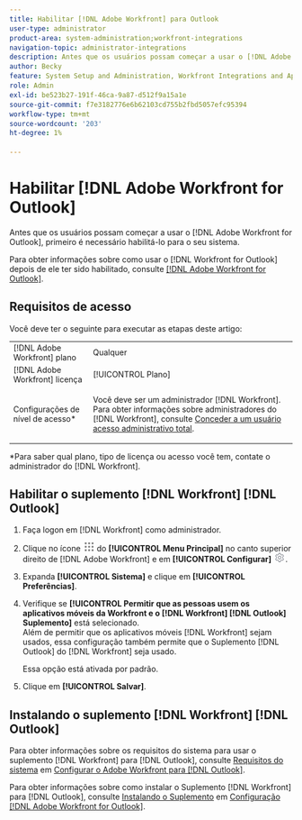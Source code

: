 ```yaml
---
title: Habilitar [!DNL Adobe Workfront] para Outlook
user-type: administrator
product-area: system-administration;workfront-integrations
navigation-topic: administrator-integrations
description: Antes que os usuários possam começar a usar o [!DNL Adobe Workfront] for Outlook, primeiro é necessário habilitá-lo para o seu sistema.
author: Becky
feature: System Setup and Administration, Workfront Integrations and Apps
role: Admin
exl-id: be523b27-191f-46ca-9a87-d512f9a15a1e
source-git-commit: f7e3182776e6b62103cd755b2fbd5057efc95394
workflow-type: tm+mt
source-wordcount: '203'
ht-degree: 1%

---
```


# Habilitar [!DNL Adobe Workfront for Outlook]

Antes que os usuários possam começar a usar o [!DNL Adobe Workfront for Outlook], primeiro é necessário habilitá-lo para o seu sistema.

Para obter informações sobre como usar o [!DNL Workfront for Outlook] depois de ele ter sido habilitado, consulte [[!DNL Adobe Workfront for Outlook]](../../workfront-integrations-and-apps/using-workfront-with-outlook/workfront-for-outlook.md).

## Requisitos de acesso

Você deve ter o seguinte para executar as etapas deste artigo:

<table style="table-layout:auto"> 
 <col> 
 <col> 
 <tbody> 
  <tr> 
   <td role="rowheader">[!DNL Adobe Workfront] plano</td> 
   <td>Qualquer</td> 
  </tr> 
  <tr> 
   <td role="rowheader">[!DNL Adobe Workfront] licença</td> 
   <td>[!UICONTROL Plano]</td> 
  </tr> 
  <tr> 
   <td role="rowheader">Configurações de nível de acesso*</td> 
   <td> <p>Você deve ser um administrador [!DNL Workfront]. Para obter informações sobre administradores do [!DNL Workfront], consulte <a href="../../administration-and-setup/add-users/configure-and-grant-access/grant-a-user-full-administrative-access.md" class="MCXref xref">Conceder a um usuário acesso administrativo total</a>.</p> </td> 
  </tr> 
 </tbody> 
</table>

&#42;Para saber qual plano, tipo de licença ou acesso você tem, contate o administrador do [!DNL Workfront].

## Habilitar o suplemento [!DNL Workfront] [!DNL Outlook]

1. Faça logon em [!DNL Workfront] como administrador.
1. Clique no ícone ![](assets/main-menu-icon.png) do **[!UICONTROL Menu Principal]** no canto superior direito de [!DNL Adobe Workfront] e em **[!UICONTROL Configurar]** ![](assets/gear-icon-settings.png).

1. Expanda **[!UICONTROL Sistema]** e clique em **[!UICONTROL Preferências]**.

1. Verifique se **[!UICONTROL Permitir que as pessoas usem os aplicativos móveis da Workfront e o [!DNL Workfront] [!DNL Outlook] Suplemento]** está selecionado.\
   Além de permitir que os aplicativos móveis [!DNL Workfront] sejam usados, essa configuração também permite que o Suplemento [!DNL Outlook] do [!DNL Workfront] seja usado.

   Essa opção está ativada por padrão.

1. Clique em **[!UICONTROL Salvar]**.

## Instalando o suplemento [!DNL Workfront] [!DNL Outlook]

Para obter informações sobre os requisitos do sistema para usar o suplemento [!DNL Workfront] para [!DNL Outlook], consulte [Requisitos do sistema](../../workfront-integrations-and-apps/using-workfront-with-outlook/set-up-workfront-for-outlook.md#system-requirements-and-prerequisites) em [Configurar o Adobe Workfront para [!DNL Outlook]](../../workfront-integrations-and-apps/using-workfront-with-outlook/set-up-workfront-for-outlook.md).

Para obter informações sobre como instalar o Suplemento [!DNL Workfront] para [!DNL Outlook], consulte [Instalando o Suplemento](../../workfront-integrations-and-apps/using-workfront-with-outlook/set-up-workfront-for-outlook.md#downloading-and-installing-the-add-in) em [Configuração [!DNL Adobe Workfront for Outlook]](../../workfront-integrations-and-apps/using-workfront-with-outlook/set-up-workfront-for-outlook.md).
